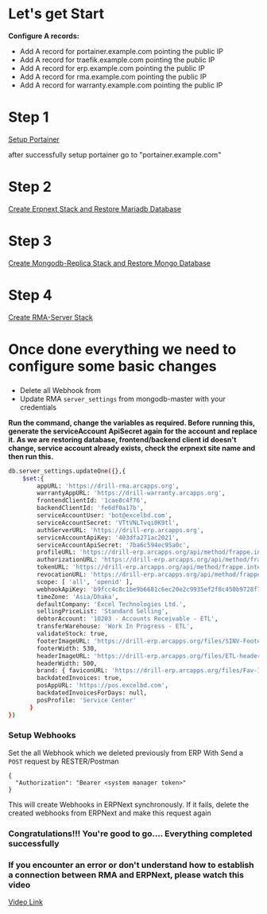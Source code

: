 # Let's get Start

**Configure A records:**

- Add A record for portainer.example.com pointing the public IP
- Add A record for traefik.example.com pointing the public IP
- Add A record for erp.example.com pointing the public IP
- Add A record for rma.example.com pointing the public IP
- Add A record for warranty.example.com pointing the public IP

# Step 1

[ Setup Portainer](./portainer/portainer.md)

after successfully setup portainer
go to "portainer.example.com"

# Step 2

[ Create Erpnext Stack and Restore Mariadb Database](./yaml/erpnext.md)

# Step 3

[ Create Mongodb-Replica Stack and Restore Mongo Database](./yaml/mongo.md)

# Step 4

[ Create RMA-Server Stack](./yaml/rma-server.md)

# Once done everything we need to configure some basic changes

###

- Delete all Webhook from
- Update RMA `server_settings` from mongodb-master with your credentials

**Run the command, change the variables as required. Before running this, generate the serviceAccount ApiSecret again for the account and replace it. As we are restoring database, frontend/backend client id doesn't change, service account already exists, check the erpnext site name and then run this.**

```bash
db.server_settings.updateOne({},{
	$set:{
        appURL: 'https://drill-rma.arcapps.org',
        warrantyAppURL: 'https://drill-warranty.arcapps.org',
        frontendClientId: '1cae8c4f76',
        backendClientId: 'fe6df0a17b',
        serviceAccountUser: 'bot@excelbd.com',
        serviceAccountSecret: 'VTtVNLTvqi0K9tl',
        authServerURL: 'https://drill-erp.arcapps.org',
        serviceAccountApiKey: '403dfa271ac2021',
        serviceAccountApiSecret: '7ba6c594ec95a0c',
        profileURL: 'https://drill-erp.arcapps.org/api/method/frappe.integrations.oauth2.openid_profile',
        authorizationURL: 'https://drill-erp.arcapps.org/api/method/frappe.integrations.oauth2.authorize',
        tokenURL: 'https://drill-erp.arcapps.org/api/method/frappe.integrations.oauth2.get_token',
        revocationURL: 'https://drill-erp.arcapps.org/api/method/frappe.integrations.oauth2.revoke_token',
        scope: [ 'all', 'openid' ],
        webhookApiKey: 'b9fcc4c8c1be9b6681c6ec20e2c9935ef2f8c450b9728f7c7e00bbfc38076a00f3740cdbad884c97d64db24389e15dae0156590ee840ffa54d3348fd827d79d0',
        timeZone: 'Asia/Dhaka',
        defaultCompany: 'Excel Technologies Ltd.',
        sellingPriceList: 'Standard Selling',
        debtorAccount: '10203 - Accounts Receivable - ETL',
        transferWarehouse: 'Work In Progress - ETL',
        validateStock: true,
        footerImageURL: 'https://drill-erp.arcapps.org/files/SINV-Footer.jpg',
        footerWidth: 530,
        headerImageURL: 'https://drill-erp.arcapps.org/files/ETL-header.jpg',
        headerWidth: 500,
        brand: { faviconURL: 'https://drill-erp.arcapps.org/files/Fav-Icon.png' },
        backdatedInvoices: true,
        posAppURL: 'https://pos.excelbd.com',
        backdatedInvoicesForDays: null,
        posProfile: 'Service Center'
      }
})
```

### Setup Webhooks

Set the all Webhook which we deleted previously from ERP With Send a `POST` request by RESTER/Postman

```tsx
{
  "Authorization": "Bearer <system manager token>"
}

```

This will create Webhooks in ERPNext synchronously. If it fails, delete the created webhooks from ERPNext and make this request again

### Congratulations!!! You're good to go.... Everything completed successfully

### If you encounter an error or don't understand how to establish a connection between RMA and ERPNext, please watch this video

[Video Link](https://www.youtube.com/watch?v=Vk1iF7Lam3g)
